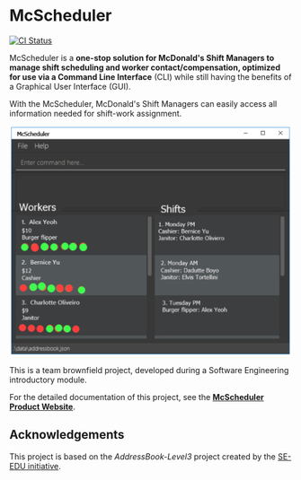 # McScheduler

[![CI Status](https://github.com/AY2021S1-CS2103-F10-4/tp/workflows/Java%20CI/badge.svg)](https://github.com/AY2021S1-CS2103-F10-4/tp/actions)

McScheduler is a **one-stop solution for McDonald's Shift Managers to manage shift scheduling and worker 
contact/compensation, optimized for use via a Command Line Interface** (CLI) while still having the benefits of a 
Graphical User Interface (GUI). 

With the McScheduler, McDonald's Shift Managers can easily access all information needed for shift-work assignment.

![Ui](docs/images/Ui.png)

This is a team brownfield project, developed during a Software Engineering introductory module.

For the detailed documentation of this project, see the **[McScheduler Product Website](https://ay2021s1-cs2103-f10-4.github.io/tp/)**.

## Acknowledgements
This project is based on the *AddressBook-Level3* project created by the [SE-EDU initiative](https://se-education.org).
